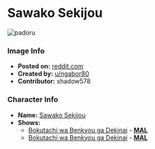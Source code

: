 # Sawako Sekijou

![padoru](https://raw.githubusercontent.com/shadow578/Padoru-Padoru/master/Padoru/we-never-learn/we-never-learn-sekijo-sawako.png "Sawako Sekijou")

### Image Info
* **Posted on:**     [reddit.com](https://www.reddit.com/r/WeCantStudy/comments/e472zr/i_made_a_sekijou_sawako_padoru/)
* **Created by:**    [u/ngabor80](https://github.com/shadow578/Padoru-Padoru/blob/master/table-of-contents/creators/ungabor80.md)
* **Contributor:**   shadow578

### Character Info
* **Name:**   [Sawako Sekijou](https://myanimelist.net/character/162186)
* **Shows:**
  * [Bokutachi wa Benkyou ga Dekinai](https://github.com/shadow578/Padoru-Padoru/blob/master/table-of-contents/shows/BokutachiwaBenkyougaDekinai.md) - [__MAL__](https://myanimelist.net/anime/38186/Bokutachi_wa_Benkyou_ga_Dekinai)
  * [Bokutachi wa Benkyou ga Dekinai](https://github.com/shadow578/Padoru-Padoru/blob/master/table-of-contents/shows/BokutachiwaBenkyougaDekinai.md) - [__MAL__](https://myanimelist.net/manga/103890/Bokutachi_wa_Benkyou_ga_Dekinai)


